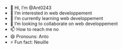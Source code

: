 - 👋 Hi, I’m @Ant0243
- 👀 I’m interested in web developpement
- 🌱 I’m currently learning web developpement
- 💞️ I’m looking to collaborate on web developpement
- 📫 How to reach me no
- 😄 Pronouns: Anto
- ⚡ Fun fact: Neuille

<!---
Ant0243/Ant0243 is a ✨ special ✨ repository because its `README.md` (this file) appears on your GitHub profile.
You can click the Preview link to take a look at your changes.
--->
